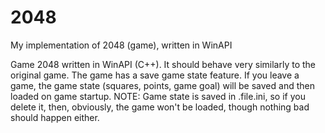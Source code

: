 # 2048
My implementation of 2048 (game), written in WinAPI

Game 2048 written in WinAPI (C++). It should behave very similarly to the original game.
The game has a save game state feature. If you leave a game, the game state (squares, points, game goal) will be saved and then loaded on game startup.
NOTE: Game state is saved in .file.ini, so if you delete it, then, obviously, the game won't be loaded, though nothing bad should happen either.
